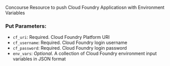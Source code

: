 Concourse Resource to push Cloud Foundry Applicatiosn with Environment Variables
 

### Put Parameters:
* `cf_uri`: Required. Cloud Foundry Platform URI
* `cf_username`: Required. Cloud Foundry login username
* `cf_password`: Required. Cloud Foundry login password
* `env_vars`: _Optional._ A collection of Cloud Foundry environment input variables in JSON format